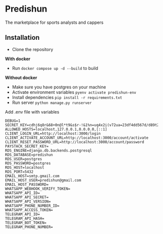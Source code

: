# Predishun

The marketplace for sports analysts and cappers

## Installation

- Clone the repository

**With docker**
- Run `docker compose up -d --build` to build

**Without docker**
- Make sure you have postgres on your machine
- Activate environment variables `pyenv activate predishun-env`
- Install dependencies `pip install -r requirements.txt`
- Run server `python manage.py runserver`


Add .env file with variables

```
DEBUG=1
SECRET_KEY=cdhj6q8r&68+0n@l*t9&s$r-!&1%n=uq4x2i(v72ua=23df4dd567d/d89t24,nl0m.s33si&++=
ALLOWED_HOSTS=localhost,127.0.0.1,0.0.0.0,[::1]
CLIENT_LOGIN_URL=http://localhost:3000/login
CLIENT_ACTIVATE_ACCOUNT_URL=http://localhost:3000/account/activate
CLIENT_RESET_PASSWORD_URL=http://localhost:3000/account/password
PAYSTACK_SECRET_KEY=
RDS_ENGINE=django.db.backends.postgresql
RDS_DATABASE=predishun
RDS_USER=postgres
RDS_PASSWORD=postgres
RDS_HOST=localhost
RDS_PORT=5432
EMAIL_HOST=smtp.gmail.com
EMAIL_HOST_USER=predishun@gmail.com
EMAIL_HOST_PASSWORD=
WHATSAPP_WEBHOOK_VERIFY_TOKEN=
WHATSAPP_API_ID=
WHATSAPP_API_SECRET=
WHATSAPP_API_VERSION=
WHATSAPP_PHONE_NUMBER_ID=
WHATSAPP_ACCESS_TOKEN=
TELEGRAM_API_ID=
TELEGRAM_API_HASH=
TELEGRAM_BOT_TOKEN=
TELEGRAM_PHONE_NUMBER=
```
